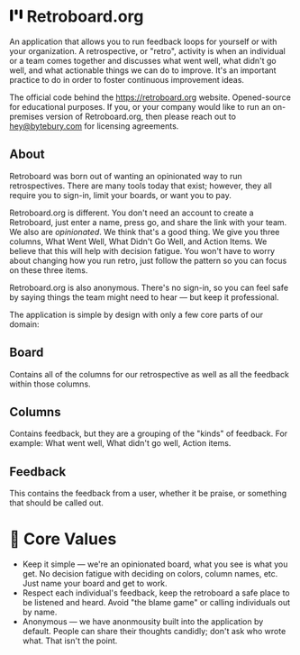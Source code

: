# <img src="https://raw.githubusercontent.com/bytebury/retroboard-org/dfe18d872bc710f0a3b4b1c1656e7e17823fc6d5/public/logo.svg" height="24" width="24" alt="logo"> Retroboard.org

An application that allows you to run feedback loops for yourself or with your organization. A retrospective, or
"retro", activity is when an individual or a team comes together and discusses what went well,
what didn't go well, and what actionable things we can do to improve. It's an important practice to
do in order to foster continuous improvement ideas.

The official code behind the https://retroboard.org website. Opened-source for educational purposes. If you, or your company would like to run an on-premises version of Retroboard.org, then please reach out to hey@bytebury.com for licensing agreements.

## About

Retroboard was born out of wanting an opinionated way to run retrospectives. There are many tools today that exist; however, they all require you to sign-in, limit your boards, or want you to pay.

Retroboard.org is different. You don't need an account to create a Retroboard, just enter a name, press go, and share the link with your team. We also are _opinionated_. We think that's a good thing. We give you three columns, What Went Well, What Didn't Go Well, and Action Items. We believe that this will help with decision fatigue. You won't have to worry about changing how you run retro, just follow the pattern so you can focus on these three items.

Retroboard.org is also anonymous. There's no sign-in, so you can feel safe by saying things the team might need to hear &mdash; but keep it professional.

The application is simple by design with only a few core parts of our domain:

## Board

Contains all of the columns for our retrospective as well as all the feedback within those columns.

## Columns

Contains feedback, but they are a grouping of the "kinds" of feedback. For example: What went well,
What didn't go well, Action items.

## Feedback

This contains the feedback from a user, whether it be praise, or something that should be called out.

# 🧠 Core Values

- Keep it simple &mdash; we're an opinionated board, what you see is what you get. No decision fatigue with deciding on colors, column names, etc. Just name your board and get to work.
- Respect each individual's feedback, keep the retroboard a safe place to be listened and heard. Avoid "the blame game" or calling individuals out by name.
- Anonymous &mdash; we have anonmousity built into the application by default. People can share their thoughts candidly; don't ask who wrote what. That isn't the point.
